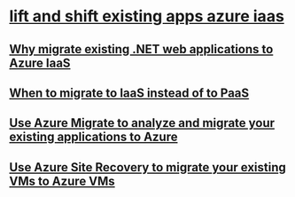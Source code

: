 # [lift and shift existing apps azure iaas](index.md)
## [Why migrate existing .NET web applications to Azure IaaS ](why-migrate-existing-.net-web-applications-to-azure-iaas.md)
## [When to migrate to IaaS instead of to PaaS](when-to-migrate-to-iaas-instead-of-to-paas.md)
## [Use Azure Migrate to analyze and migrate your existing applications to Azure](use-azure-migrate-to-analyze-and-migrate-your-existing-applications-to-azure.md)
## [Use Azure Site Recovery to migrate your existing VMs to Azure VMs](use-azure-site-recovery-to-migrate-your-existing-vms-to-azure-vms.md)
